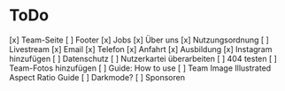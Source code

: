 # ToDo
[x] Team-Seite
[ ] Footer
    [x] Jobs
    [x] Über uns
    [x] Nutzungsordnung
    [ ] Livestream
    [x] Email
    [x] Telefon
    [x] Anfahrt
[x] Ausbildung
[x] Instagram hinzufügen
[ ] Datenschutz
[ ] Nutzerkartei überarbeiten
[ ] 404 testen
[ ] Team-Fotos hinzufügen
[ ] Guide: How to use
    [ ] Team Image Illustrated Aspect Ratio Guide
[ ] Darkmode?
[ ] Sponsoren